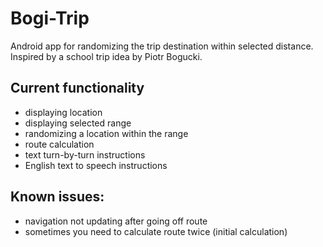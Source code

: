 # Bogi-Trip
Android app for randomizing the trip destination within selected distance. Inspired by a school trip idea by Piotr Bogucki.

## Current functionality
- displaying location
- displaying selected range
- randomizing a location within the range
- route calculation
- text turn-by-turn instructions
- English text to speech instructions


## Known issues:
- navigation not updating after going off route
- sometimes you need to calculate route twice (initial calculation)
